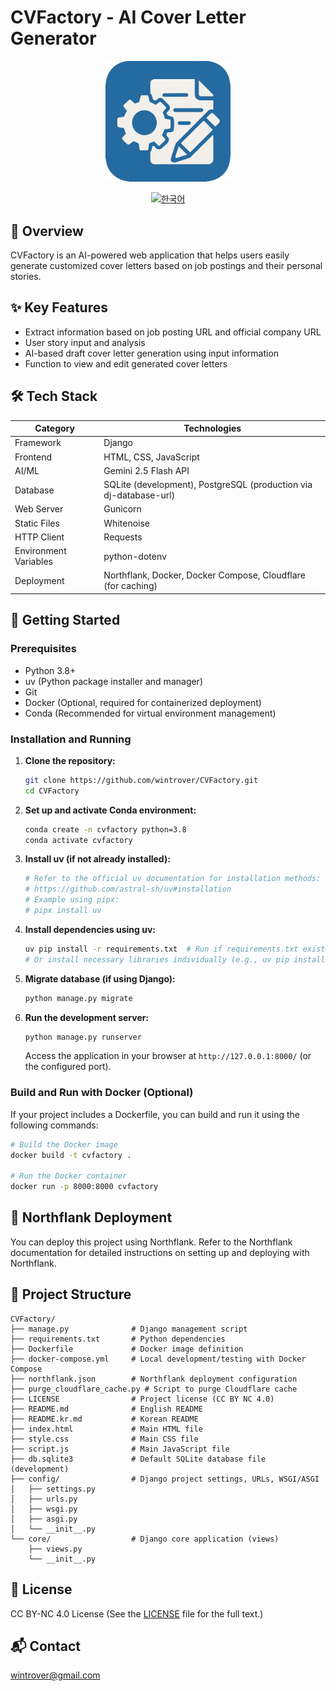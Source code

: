 # CVFactory - AI Cover Letter Generator

<div align="center">
  <img src="logo.png" alt="CVFactory Logo" style="width:200px; height:auto;"/>
  <br>

  [![한국어](https://img.shields.io/badge/language-한국어-red.svg)](README.kr.md)
</div>

## 📖 Overview
CVFactory is an AI-powered web application that helps users easily generate customized cover letters based on job postings and their personal stories.

## ✨ Key Features
- Extract information based on job posting URL and official company URL
- User story input and analysis
- AI-based draft cover letter generation using input information
- Function to view and edit generated cover letters

## 🛠 Tech Stack
| Category | Technologies |
|----------|--------------|
| Framework | Django |
| Frontend | HTML, CSS, JavaScript |
| AI/ML | Gemini 2.5 Flash API |
| Database | SQLite (development), PostgreSQL (production via dj-database-url) |
| Web Server | Gunicorn |
| Static Files | Whitenoise |
| HTTP Client | Requests |
| Environment Variables | python-dotenv |
| Deployment | Northflank, Docker, Docker Compose, Cloudflare (for caching) |

## 🚀 Getting Started

### Prerequisites
- Python 3.8+
- uv (Python package installer and manager)
- Git
- Docker (Optional, required for containerized deployment)
- Conda (Recommended for virtual environment management)

### Installation and Running

1. **Clone the repository:**
   ```bash
   git clone https://github.com/wintrover/CVFactory.git
   cd CVFactory
   ```

2. **Set up and activate Conda environment:**
   ```bash
   conda create -n cvfactory python=3.8
   conda activate cvfactory
   ```

3. **Install uv (if not already installed):**
   ```bash
   # Refer to the official uv documentation for installation methods:
   # https://github.com/astral-sh/uv#installation
   # Example using pipx:
   # pipx install uv
   ```

4. **Install dependencies using uv:**
   ```bash
   uv pip install -r requirements.txt  # Run if requirements.txt exists
   # Or install necessary libraries individually (e.g., uv pip install django)
   ```

5. **Migrate database (if using Django):**
   ```bash
   python manage.py migrate
   ```

6. **Run the development server:**
   ```bash
   python manage.py runserver
   ```

   Access the application in your browser at `http://127.0.0.1:8000/` (or the configured port).

### Build and Run with Docker (Optional)

If your project includes a Dockerfile, you can build and run it using the following commands:

```bash
# Build the Docker image
docker build -t cvfactory .

# Run the Docker container
docker run -p 8000:8000 cvfactory
```

## 🐳 Northflank Deployment
You can deploy this project using Northflank. Refer to the Northflank documentation for detailed instructions on setting up and deploying with Northflank.

## 📁 Project Structure
```
CVFactory/
├── manage.py              # Django management script
├── requirements.txt       # Python dependencies
├── Dockerfile             # Docker image definition
├── docker-compose.yml     # Local development/testing with Docker Compose
├── northflank.json        # Northflank deployment configuration
├── purge_cloudflare_cache.py # Script to purge Cloudflare cache
├── LICENSE                # Project license (CC BY NC 4.0)
├── README.md              # English README
├── README.kr.md           # Korean README
├── index.html             # Main HTML file
├── style.css              # Main CSS file
├── script.js              # Main JavaScript file
├── db.sqlite3             # Default SQLite database file (development)
├── config/                # Django project settings, URLs, WSGI/ASGI
│   ├── settings.py
│   ├── urls.py
│   ├── wsgi.py
│   ├── asgi.py
│   └── __init__.py
└── core/                  # Django core application (views)
    ├── views.py
    └── __init__.py
```

## 📄 License
CC BY-NC 4.0 License
(See the [LICENSE](LICENSE) file for the full text.)

## 📬 Contact
wintrover@gmail.com 